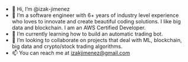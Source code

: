 - 👋 Hi, I’m @izak-jimenez
- 👀 I’m a software engineer with 6+ years of industry level experience who loves to innovate and create beautiful coding solutions. I like big data and blockchain. I am an AWS Certified Developer.
- 🌱 I’m currently learning how to build an automatic trading bot.
- 💞️ I’m looking to collaborate on projects that deal with ML, blockchain, big data and crypto/stock trading algorithms.
- 📫 You can reach me at izakjimenez@gmail.com

<!---
izak-jimenez/izak-jimenez is a ✨ special ✨ repository because its `README.md` (this file) appears on your GitHub profile.
You can click the Preview link to take a look at your changes.
--->
